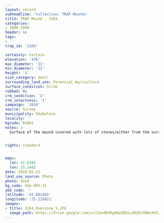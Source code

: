 ```yaml
---
layout: record
subheadline: 'Collection: TRAP Mounds'
title: TRAP Mound - 3164
categories:
- 3000-3999
header: no
tags:
- ''
trap_id: '3164'

certainty: Certain
elevation: '476'
max_diameter: '13'
min_diameter: '12'
height: '1'
size_category: Small
surrounding_land_use: Perennial Agriculture
surface_condition: Scrub
robbed: No
crm_condition: '3'
crm_intactness: '1'
campaign: '2010'
source: Survey
municipality: Skobelevo
locality: ''
bgcode: DS001
notes: |-
  Surface of the mound covered with lots of stones/either from the surrounding pasture or from the mound.


rights: standard


maps:
  lat: 42.6285
  lon: 25.2442
date: 2018-05-22
land_use_source: Photo
photo: Good
bg_code: Skb 003-31
akb_code: ''
latitude: '42.681465'
longitude: '25.218821'
images:
- title: 3164_Overview_S.JPG
  image_path: https://drive.google.com/uc?id=0B3Rg88wZDQscdDZKYVNHcHVEZE0
---
```

